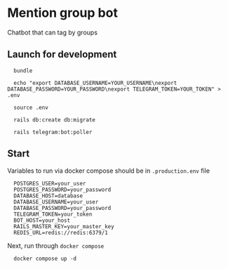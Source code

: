 # Mention group bot
Chatbot that can tag by groups

## Launch for development
```
  bundle

  echo "export DATABASE_USERNAME=YOUR_USERNAME\nexport DATABASE_PASSWORD=YOUR_PASSWORD\nexport TELEGRAM_TOKEN=YOUR_TOKEN" > .env

  source .env

  rails db:create db:migrate

  rails telegram:bot:poller
```

## Start

Variables to run via docker compose should be in `.production.env` file

```
  POSTGRES_USER=your_user
  POSTGRES_PASSWORD=your_password
  DATABASE_HOST=database
  DATABASE_USERNAME=your_user
  DATABASE_PASSWORD=your_password
  TELEGRAM_TOKEN=your_token
  BOT_HOST=your_host
  RAILS_MASTER_KEY=your_master_key
  REDIS_URL=redis://redis:6379/1
```

Next, run through `docker compose`

```
  docker compose up -d
```
